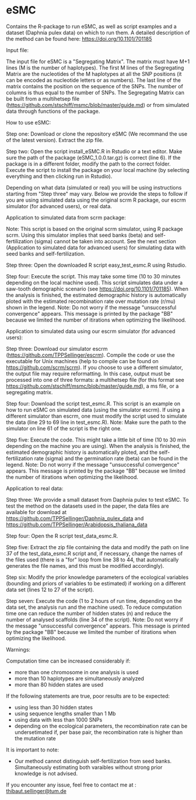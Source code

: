 # eSMC
Contains the R-package to run eSMC, as well as script examples and a dataset (Daphnia pulex data) on which to run them. A detailed description of the method can be found here: https://doi.org/10.1101/701185

Input file:

The input file for eSMC is a "Segregating Matrix". The matrix must have M+1 lines (M is the number of haplotypes). The first M lines of the Segregating Matrix are the nucleotides of the M haplotypes at all the SNP positions (it can be encoded as nucleotide letters or as numbers). The last line of the matrix contains the position on the sequence of the SNPs. The number of columns is thus equal to the number of SNPs. The Segregating Matrix can be built from a multihetsep file (https://github.com/stschiff/msmc/blob/master/guide.md) or from simulated data through functions of the package. 

How to use eSMC:

Step one: Download or clone the repository eSMC (We recommand the use of the latest version). Extract the zip file.

Step two: Open the script install_eSMC.R in Rstudio or a text editor. Make sure the path of the package (eSMC_1.0.0.tar.gz) is correct (line 6). If the package is in a different folder, modify the path to the correct folder. Execute the script to install the package on your local machine (by selecting everything and then clicking run in Rstudio).

Depending on what data (simulated or real) you will be using instructions starting from "Step three" may vary. Below we provide the steps to follow if you are using simulated data using the original scrm R package, our escrm simulator (for advanced users), or real data.

Application to simulated data from scrm package: 

Note: This script is based on the original scrm simulator, using R package scrm. Using this simulator implies that seed banks (beta) and self-fertilization (sigma) cannot be taken into account. See the next section (Application to simulated data for advanced users) for simulating data with seed banks and self-fertilization.

Step three: Open the downloaded R script easy_test_esmc.R using Rstudio.

Step four: Execute the script. This may take some time (10 to 30 minutes depending on the local machine used). This script simulates data under a saw-tooth demographic scenario (see https://doi.org/10.1101/701185). When the analysis is finished, the estimated demographic history is automatically ploted with the estimated recombination rate over mutation rate (r/mu) shown in the legend. Note: Do not worry if the message "unsuccessful convergence" appears. This message is printed by the package "BB" because we limited the number of itirations when optimizing the likelihood.


Application to simulated data using our escrm simulator (for advanced users): 

Step three: Download our simulator escrm (https://github.com/TPPSellinger/escrm). Compile the code or use the executable for Unix machines (help to compile can be found on https://github.com/scrm/scrm). If you choose to use a different simulator, the output file may require reformatting. In this case, output must be processed into one of three formats: a multihetsep file (for this format see https://github.com/stschiff/msmc/blob/master/guide.md), a ms file, or a segregating matrix. 

Step four: Download the script test_esmc.R. This script is an example on how to run eSMC on simulated data (using the simulator escrm). If using a different simulator than escrm, one must modify the script used to simulate the data (line 29 to 69 line in test_esmc.R). Note: Make sure the path to the simulator on line 61 of the script is the right one.

Step five: Execute the code. This might take a little bit of time (10 to 30 min depending on the machine you are using). When the analysis is finished, the estimated demographic history is automatically ploted, and the self-fertilization rate (sigma) and the germination rate (beta) can be found in the legend. Note: Do not worry if the message "unsuccessful convergence" appears. This message is printed by the package "BB" because we limited the number of itirations when optimizing the likelihood.


Application to real data:

Step three: We provide a small dataset from Daphnia pulex to test eSMC. To test the method on the datasets used in the paper, the data files are available for download at https://github.com/TPPSellinger/Daphnia_pulex_data and https://github.com/TPPSellinger/Arabidopsis_thaliana_data

Step four: Open the R script test_data_esmc.R.

Step five: Extract the zip file containing the data and modify the path on line 37 of the test_data_esmc.R script and, if necessary, change the names of the files used (there is a "for" loop from line 38 to 44, that automatically generates the file names, and this must be modified accordingly).

Step six: Modify the prior knowledge parameters of the ecological variables (bounding and priors of variables to be estimated) if working on a different data set (lines 12 to 27 of the script).

Step seven: Execute the code (1 to 2 hours of run time, depending on the data set, the analysis run and the machine used). To reduce computation time one can reduce the number of hidden states (n) and reduce the number of analysed scaffolds (line 34 of the script). Note: Do not worry if the message "unsuccessful convergence" appears. This message is printed by the package "BB" because we limited the number of itirations when optimizing the likelihood.


Warnings: 

Computation time can be increased considerably if:
- more than one chromosome in one analysis is used
- more than 10 haplotypes are simultaneously analyzed
- more than 80 hidden states are used

If the following statements are true, poor results are to be expected:
- using less than 30 hidden states
- using sequence lengths smaller than 1 Mb
- using data with less than 1000 SNPs
- depending on the ecological parameters, the recombination rate can be undersetimated if, per base pair, the recombination rate is higher than the mutation rate 

It is important to note:
- Our method cannot distinguish self-fertilization from seed banks. Simultaneously estimating both varaibles without strong prior knowledge is not advised. 


If you encounter any issue, feel free to contact me at : thibaut.sellinger@tum.de

